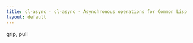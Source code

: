 ```yaml
---
title: cl-async - cl-async - Asynchronous operations for Common Lisp
layout: default
---
```


grip, pull
